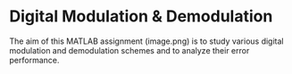 # Digital Modulation & Demodulation
The aim of this MATLAB assignment (image.png) is to study various digital modulation and demodulation schemes and to analyze their error performance.
